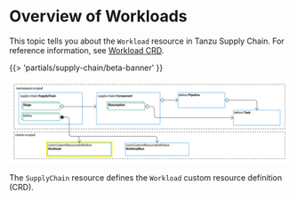 # Overview of Workloads

This topic tells you about the `Workload` resource in Tanzu Supply Chain.
For reference information, see [Workload CRD](../../reference/api/workload.hbs.md).

{{> 'partials/supply-chain/beta-banner' }}


![Diagram of the relationships between Tanzu Supply Chain resources. Some resources are namespace-scoped. Others are cluster-scoped.](images/core-concepts-workloads.png)

The `SupplyChain` resource defines the `Workload` custom resource definition (CRD).
